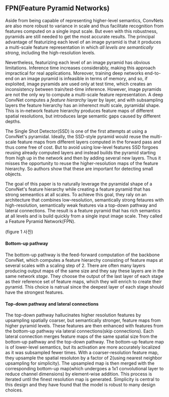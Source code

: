 ## FPN(Feature Pyramid Networks)


Aside from being capable of representing higher-level semantics, ConvNets are also more robust to variance in scale and thus facilitate recognition from features computed on a single input scale. But even with this robustness, pyramids are still needed to get the most accurate results. The principal advantage of featurizing each level of an image pyramid is that it produces a multi-scale feature representation in which _all levels are semantically strong_, including the high-resolution levels.

Nevertheless, featurizing each level of an image pyramid has obvious limitations. Inference time increases considerably, making this approach impractical for real applications. Moreover, training deep networks end-to-end on an image pyramid is infeasible in terms of memory, and so, if exploited, image pyramids are used only at test time, which creates an inconsistency between train/test-time inference. However, image pyramids are not the only wy to compute a multi-scale feature representation. A deep ConvNet computes a _feature hierarchy_ layer by layer, and with subsampling layers the feature hierarchy has an inherenct multi scale, pyramidal shape. This is in-network feature hierarchy produces feature maps of different spatial resolutions, but introduces large semantic gaps caused by different depths.

The Single Shot Detector(SSD) is one of the first attempts at using a ConvNet's pyramidal. Ideally, the SSD-style pyramid would reuse the multi-scale feature maps from different layers computed in the forward pass and thus come free of cost. But to avoid using low-level  features SSD forgoes reusing already computed layers and instead builds the pyramid starting from high up in the network and then by adding several new layers. Thus it misses the opportunity to reuse the higher-resolution maps of the feature hierarchy. So authors show that these are important for detecting small objects. 

The goal of this paper is to naturally leverage the pyramidal shape of a ConvNet's feature hierarchy while creating a feature pyramid that has strong semeantics at all scales. To achieve this goal, they raly on an architecture that combines low-resolution, semantically strong fetaures with high-resolution, semantically weak features via a top-down pathway and lateral connections. The result is a feature pyramid that has rich semantics at all levels and is build quickly from a single input image scale. They called a Feature Pyramid Network(FPN).

(figure 1 사진)


#### Bottom-up pathway

The bottom-up pathway is the feed-forward computation of the backbone ConvNet, which computes a feature hierarchy consisting of feature maps at several scales with a scaling step of 2. There are often many layers producing output maps of the same size and they say these layers are in the same network _stage_. They choose the output of the last layer of each stage as their reference set of feature maps, which they will enrich to create their pyramid. This choice is natrual since the deepest layer of each stage should have the strongest features.

#### Top-down pathway and lateral connections

The top-down pathway hallucinates higher resolution features by upsampling spatially coarser, but semantically stronger, feature maps from higher pyramid levels. These features are then enhanced with features from the bottom-up pathway via lateral connections(skip connections). Each lateral connection merges feature maps of the same spatial size from the bottom-up pathway and the top-down pathway. The bottom-up feature map is of lower-level semantics, but its activation are more accurately localized as it was subsampled fewer times. With a coarser-resolution feature map, they upsample the spatial resoluton by a factor of 2(using nearest neighbor upsampling for simplicity). The upsampled map is then merged with the corresponding bottom-up map(which undergoes a 1x1 convolutional layer to reduce channel dimensions) by element-wise addition. This process is iterated until the finest resolution map is generated. Simplicity is central to this design and they have found that the model is robust to many design choices.
